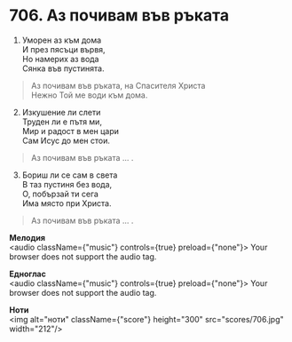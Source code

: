 # 706. Аз почивам във ръката  

1. Уморен аз към дома  
И през пясъци вървя,  
Но намерих аз вода  
Сянка във пустинята.  

> Аз почивам във ръката, на Спасителя Христа  
> Нежно Той ме води към дома.  

2. Изкушение ли слети  
Труден ли е пътя ми,  
Мир и радост в мен цари  
Сам Исус до мен стои.  

> Аз почивам във ръката ... .  

3. Бориш ли се сам в света  
В таз пустиня без вода,  
О, побързай ти сега  
Има място при Христа.  

> Аз почивам във ръката ... .  

__Мелодия__  
<audio className={"music"} controls={true} preload={"none"}><source src="mp3/706.mp3" type="audio/mpeg"/>
Your browser does not support the audio tag.
</audio>  

__Едноглас__  
<audio className={"music"} controls={true} preload={"none"}><source src="transp/706.mp3" type="audio/mpeg"/>
Your browser does not support the audio tag.
</audio>  

__Ноти__  
<img alt="ноти" className={"score"} height="300" src="scores/706.jpg" width="212"/>
